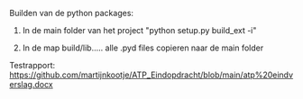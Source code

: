 Builden van de python packages:

1. In de main folder van het project "python setup.py build_ext -i"

2. In de map build/lib..... alle .pyd files copieren naar de main folder

Testrapport: https://github.com/martijnkootje/ATP_Eindopdracht/blob/main/atp%20eindverslag.docx

